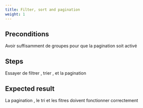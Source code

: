 ```yaml
---
title: Filter, sort and pagination
weight: 1
---
```


## Preconditions

Avoir suffisamment de groupes pour que la pagination soit activé
## Steps

Essayer de filtrer , trier , et la pagination

## Expected result

La pagination , le tri et les fitres doivent fonctionner correctement

